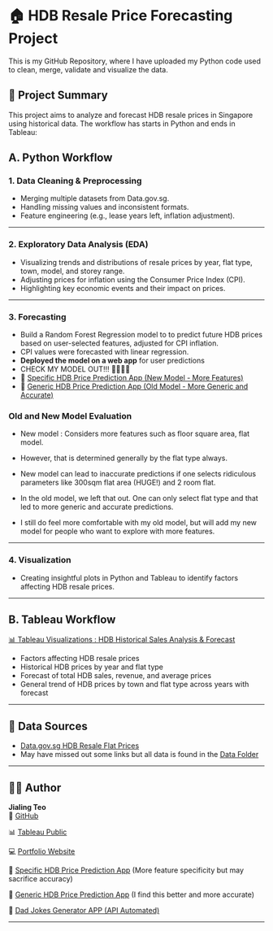 # 🏠 HDB Resale Price Forecasting Project

This is my GitHub Repository, where I have uploaded my Python code used to clean, merge, validate and visualize the data.

## 📌 Project Summary

This project aims to analyze and forecast HDB resale prices in Singapore using historical data. The workflow has starts in Python and ends in Tableau:

## A. Python Workflow

### 1. **Data Cleaning & Preprocessing**
- Merging multiple datasets from Data.gov.sg.
- Handling missing values and inconsistent formats.
- Feature engineering (e.g., lease years left, inflation adjustment).

---

### 2. **Exploratory Data Analysis (EDA)**
- Visualizing trends and distributions of resale prices by year, flat type, town, model, and storey range.
- Adjusting prices for inflation using the Consumer Price Index (CPI).
- Highlighting key economic events and their impact on prices.

---

### 3. **Forecasting**
- Build a Random Forest Regression model to to predict future HDB prices based on user-selected features, adjusted for CPI inflation.
- CPI values were forecasted with linear regression.
- **Deployed the model on a web app** for user predictions
- CHECK MY MODEL OUT!!! 🕺🕺😊😊
- 🤖 [Specific HDB Price Prediction App (New Model - More Features)](https://jayellehdbs.streamlit.app/)
- 🤖 [Generic HDB Price Prediction App (Old Model - More Generic and Accurate)](https://jayellehdb.streamlit.app/)

 ### Old and New Model Evaluation

- New model : Considers more features such as floor square area, flat model.
- However, that is determined generally by the flat type always.
- New model can lead to inaccurate predictions if one selects ridiculous parameters like 300sqm flat area (HUGE!) and 2 room flat.

- In the old model, we left that out. One can only select flat type and that led to more generic and accurate predictions.
- I still do feel more comfortable with my old model, but will add my new model for people who want to explore with more features.
---

### 4. **Visualization**
- Creating insightful plots in Python and Tableau to identify factors affecting HDB resale prices.

---
## B. Tableau Workflow

 [📊 Tableau Visualizations : HDB Historical Sales Analysis & Forecast](https://public.tableau.com/app/profile/jialingteo/viz/HDBSalesPatternandPriceForecast/HDBHistoricalSalesAnalysisForecast)

- Factors affecting HDB resale prices
- Historical HDB prices by year and flat type
- Forecast of total HDB sales, revenue, and average prices
- General trend of HDB prices by town and flat type across years with forecast
---

## 📂 Data Sources

- [Data.gov.sg HDB Resale Flat Prices](https://data.gov.sg/dataset/resale-flat-prices)  
- May have missed out some links but all data is found in the [Data Folder](https://github.com/jayelle0609/HDB_Historical_Price_Analysis/tree/main/Data)

---

## 👩‍💻 Author

**Jialing Teo**  
📌 [GitHub](https://github.com/jayelle0609)  

📊 [Tableau Public](https://public.tableau.com/app/profile/jialingteo)

💻 [Portfolio Website](https://jayelle0609.github.io/)

🤖 [Specific HDB Price Prediction App](https://jayellehdbs.streamlit.app/) (More feature specificity but may sacrifice accuracy)

🤖 [Generic HDB Price Prediction App](https://jayellehdb.streamlit.app/) (I find this better and more accurate)

🤖 [Dad Jokes Generator APP (API Automated)](https://jayelledadjokes.streamlit.app)

---

